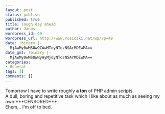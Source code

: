 ```yaml
---
layout: post
status: publish
published: true
title: Tough day ahead
author: János
wordpress_id: 49
wordpress_url: http://www.rusiczki.net/wp/?p=49
date: !binary |-
  MjAwMy0wMS0wOCAwMToyNTozNSArMDEwMA==
date_gmt: !binary |-
  MjAwMy0wMS0wNyAyMjoyNTozNSArMDEwMA==
categories:
- General
tags: []
comments: []
---
```

<p>Tomorrow I have to write roughly <b>a ton</b> of PHP admin scripts.<br />
A dull, boring and repetitive task which I like about as much as seeing my own ***CENSORED***<br />
Ehem... I'm off to bed.</p>
